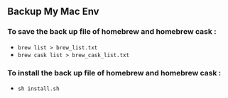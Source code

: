 ## Backup My Mac Env

### To save the back up file of homebrew and homebrew cask :

 * `brew list > brew_list.txt`
 * `brew cask list > brew_cask_list.txt`

### To install the back up file of homebrew and homebrew cask :
 * `sh install.sh`
